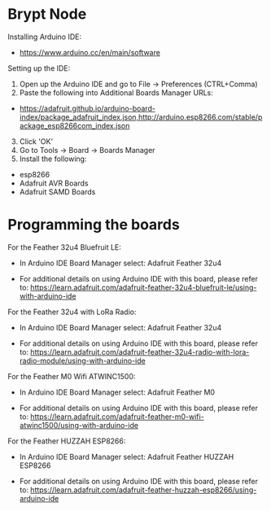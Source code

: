 # Brypt Node

Installing Arduino IDE:

- https://www.arduino.cc/en/main/software

Setting up the IDE:

1) Open up the Arduino IDE and go to File -> Preferences (CTRL+Comma)
2) Paste the following into Additional Boards Manager URLs: 
- https://adafruit.github.io/arduino-board-index/package_adafruit_index.json,http://arduino.esp8266.com/stable/package_esp8266com_index.json
3) Click 'OK'
4) Go to Tools -> Board -> Boards Manager
5) Install the following:
- esp8266 
- Adafruit AVR Boards
- Adafruit SAMD Boards

# Programming the boards

For the Feather 32u4 Bluefruit LE:

- In Arduino IDE Board Manager select: Adafruit Feather 32u4

- For additional details on using Arduino IDE with this board, please refer to: https://learn.adafruit.com/adafruit-feather-32u4-bluefruit-le/using-with-arduino-ide

For the Feather 32u4 with LoRa Radio: 

- In Arduino IDE Board Manager select: Adafruit Feather 32u4

- For additional details on using Arduino IDE with this board, please refer to: https://learn.adafruit.com/adafruit-feather-32u4-radio-with-lora-radio-module/using-with-arduino-ide

For the Feather M0 Wifi ATWINC1500:

- In Arduino IDE Board Manager select: Adafruit Feather M0

- For additional details on using Arduino IDE with this board, please refer to: https://learn.adafruit.com/adafruit-feather-m0-wifi-atwinc1500/using-with-arduino-ide

For the Feather HUZZAH ESP8266:

- In Arduino IDE Board Manager select: Adafruit Feather HUZZAH ESP8266

- For additional details on using Arduino IDE with this board, please refer to: https://learn.adafruit.com/adafruit-feather-huzzah-esp8266/using-arduino-ide
